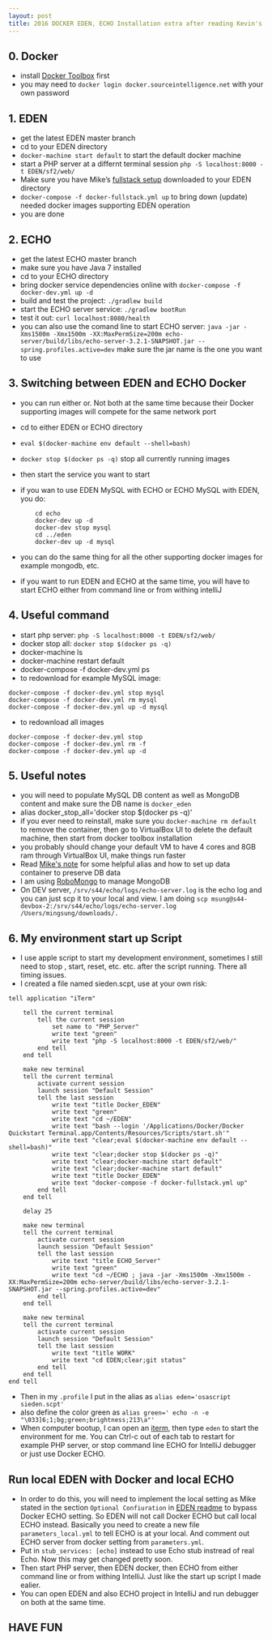 ```yaml
---
layout: post
title: 2016 DOCKER EDEN, ECHO Installation extra after reading Kevin's note
---  
```

 
## 0. Docker
* install [Docker Toolbox](https://www.docker.com/products/docker-toolbox) first
* you may need to `docker login docker.sourceintelligence.net` with your own password

## 1. EDEN

* get the latest EDEN master branch
* cd to your EDEN directory
* `docker-machine start default` to start the default docker machine
* start a PHP server at a differnt terminal session `php -S localhost:8000 -t EDEN/sf2/web/`
* Make sure you have Mike’s [fullstack setup](https://github.com/mnichols1313/EDEN/commit/82334eaa58b7d48b62b14e4fe5cb04712d0e5766) downloaded to your EDEN directory
* `docker-compose -f docker-fullstack.yml up` to bring down (update) needed docker images supporting EDEN operation
* you are done



## 2. ECHO

* get the latest ECHO master branch
* make sure you have Java 7 installed
* cd to your ECHO directory
* bring docker service dependencies online with `docker-compose -f docker-dev.yml up -d`
* build and test the project: `./gradlew build`
* start the ECHO server service: `./gradlew bootRun`
* test it out: `curl localhost:8080/health`
* you can also use the comand line to start ECHO server: `java -jar -Xms1500m -Xmx1500m -XX:MaxPermSize=200m echo-server/build/libs/echo-server-3.2.1-SNAPSHOT.jar --spring.profiles.active=dev` make sure the jar name is the one you want to use

## 3. Switching between EDEN and ECHO Docker

* you can run either or.  Not both at the same time because their Docker supporting images will compete for the same network port
* cd to either EDEN or ECHO directory
* `eval $(docker-machine env default --shell=bash)`
* `docker stop $(docker ps -q)` stop all currently running images
* then start the service you want to start
* if you wan to use EDEN MySQL with ECHO or ECHO MySQL with EDEN, you do:

	~~~
        cd echo
        docker-dev up -d 
        docker-dev stop mysql
        cd ../eden
        docker-dev up -d mysql
	~~~
* you can do the same thing for all the other supporting docker images for example mongodb, etc.
* if you want to run EDEN and ECHO at the same time, you will have to start ECHO either from command line or from withing intelliJ

## 4. Useful command
* start php server: `php -S localhost:8000 -t EDEN/sf2/web/`
* docker stop all: `docker stop $(docker ps -q)`
* docker-machine ls
* docker-machine restart default
* docker-compose -f docker-dev.yml ps
* to redownload for example MySQL image:

```
docker-compose -f docker-dev.yml stop mysql
docker-compose -f docker-dev.yml rm mysql
docker-compose -f docker-dev.yml up -d mysql
```
* to redownload all images

```
docker-compose -f docker-dev.yml stop
docker-compose -f docker-dev.yml rm -f
docker-compose -f docker-dev.yml up -d
```


## 5. Useful notes
* you will need to populate MySQL DB content as well as MongoDB content and make sure the DB name is `docker_eden`
* alias docker_stop_all='docker stop $(docker ps -q)'
* if you ever need to reinstall, make sure you `docker-machine rm default` to remove the container, then go to VirtualBox UI to delete the default machine, then start from docker toolbox installation
* you probably should change your default VM to have 4 cores and 8GB ram through VirtualBox UI, make things run faster
* Read [Mike's note](https://github.com/Source-Intelligence/svctemplate/wiki/Docker-Tips) for some helpful alias and how to set up data container to preserve DB data
* I am using [RoboMongo](https://robomongo.org/download) to manage MongoDB
* On DEV server, `/srv/s44/echo/logs/echo-server.log` is the echo log and you can just scp it to your local and view.  I am doing `scp msung@s44-devbox-2:/srv/s44/echo/logs/echo-server.log /Users/mingsung/downloads/.`

## 6. My environment start up Script
* I use apple script to start my development environment, sometimes I still need to stop , start, reset, etc. etc. after the script running. There all timing issues.
* I created a file named sieden.scpt, use at your own risk: 
    
```
tell application "iTerm"
	
	tell the current terminal
		tell the current session
			set name to "PHP_Server"
			write text "green"
			write text "php -S localhost:8000 -t EDEN/sf2/web/"
		end tell
	end tell
	
	make new terminal
	tell the current terminal
		activate current session
		launch session "Default Session"
		tell the last session
			write text "title Docker_EDEN"
			write text "green"
			write text "cd ~/EDEN"
			write text "bash --login '/Applications/Docker/Docker Quickstart Terminal.app/Contents/Resources/Scripts/start.sh'"
			write text "clear;eval $(docker-machine env default --shell=bash)"
			write text "clear;docker stop $(docker ps -q)"
			write text "clear;docker-machine start default"
			write text "clear;docker-machine start default"
			write text "title Docker_EDEN"
			write text "docker-compose -f docker-fullstack.yml up"
		end tell
	end tell
	
	delay 25
	
	make new terminal
	tell the current terminal
		activate current session
		launch session "Default Session"
		tell the last session
			write text "title ECHO_Server"
			write text "green"
			write text "cd ~/ECHO ; java -jar -Xms1500m -Xmx1500m -XX:MaxPermSize=200m echo-server/build/libs/echo-server-3.2.1-SNAPSHOT.jar --spring.profiles.active=dev"
		end tell
	end tell
	
	make new terminal
	tell the current terminal
		activate current session
		launch session "Default Session"
		tell the last session
			write text "title WORK"
			write text "cd EDEN;clear;git status"
		end tell
	end tell
end tell

```
* Then in my `.profile` I put in the alias as `alias eden='osascript sieden.scpt'`
* also define the color green as `alias green=' echo -n -e "\033]6;1;bg;green;brightness;213\a"'`
* When computer bootup, I can open an [iterm](https://iterm2.com/), then type `eden` to start the environment for me. You can Ctrl-c out of each tab to restart for example PHP server, or stop command line ECHO for IntelliJ debugger or just use Docker ECHO.

## Run local EDEN with Docker and local ECHO

* In order to do this, you will need to implement the local setting as Mike stated in the section `Optional Confiuration` in [EDEN readme](https://github.com/Source-Intelligence/EDEN) to bypass Docker ECHO setting.  So EDEN will not call Docker ECHO but call local ECHO instead. Basically you need to create a new file  `parameters_local.yml` to tell ECHO is at your local.  And comment out ECHO server from docker setting from `parameters.yml`.
* Put in `stub_services: [echo]` instead to use Echo stub instread of real Echo.  Now this may get changed pretty soon. 
* Then start PHP server, then EDEN docker, then ECHO from either command line or from withing IntelliJ.  Just like the start up script I made ealier.
* You can open EDEN and also ECHO project in IntelliJ and run debugger on both at the same time.



## HAVE FUN


